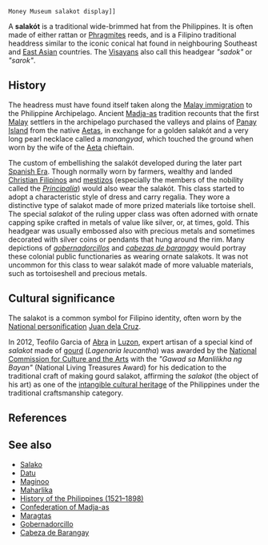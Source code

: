 `Money Museum salakot display]]`

A **salakót** is a traditional wide-brimmed hat from the Philippines. It
is often made of either rattan or [Phragmites](Phragmites "wikilink")
reeds, and is a Filipino traditional headdress similar to the iconic
conical hat found in neighbouring Southeast and [East
Asian](East_Asia "wikilink") countries. The
[Visayans](Visayans "wikilink") also call this headgear *"sadok"* or
*"sarok"*.

## History

The headress must have found itself taken along the [Malay
immigration](Models_of_migration_to_the_Philippines "wikilink") to the
Philippine Archipelago. Ancient [Madja-as](Madja-as "wikilink")
tradition recounts that the first [Malay](Ethnic_Malays "wikilink")
settlers in the archipelago purchased the valleys and plains of
[Panay](Panay "wikilink")
[Island](Islands_of_the_Philippines "wikilink") from the native
[Aetas](Aeta "wikilink"), in exchange for a golden salakót and a very
long pearl necklace called a *manangyad*, which touched the ground when
worn by the wife of the [Aeta](Aeta "wikilink") chieftain.

The custom of embellishing the salakót developed during the later part
[Spanish Era](History_of_the_Philippines_(1521-1898) "wikilink"). Though
normally worn by farmers, wealthy and landed [Christian
Filipinos](Roman_Catholicism_in_the_Philippines "wikilink") and
[mestizos](mestizo "wikilink") (especially the members of the nobility
called the *[Principalía](Principalía "wikilink")*) would also wear the
salakót. This class started to adopt a characteristic style of dress and
carry regalia. They wore a distinctive type of salakot made of more
prized materials like tortoise shell. The special *salakot* of the
ruling upper class was often adorned with ornate capping spike crafted
in metals of value like silver, or, at times, gold. This headgear was
usually embossed also with precious metals and sometimes decorated with
silver coins or pendants that hung around the rim. Many depictions of
*[gobernadorcillos](gobernadorcillo "wikilink")* and *[cabezas de
barangay](cabeza_de_barangay "wikilink")* would portray these colonial
public functionaries as wearing ornate salakots. It was not uncommon for
this class to wear salakót made of more valuable materials, such as
tortoiseshell and precious metals.

## Cultural significance

The salakot is a common symbol for Filipino identity, often worn by the
[National personification](National_personification "wikilink") [Juan
dela Cruz](Juan_dela_Cruz "wikilink").

In 2012, Teofilo Garcia of [Abra](Abra_(province) "wikilink") in
[Luzon](Luzon "wikilink"), expert artisan of a special kind of *salakot*
made of [gourd](gourd "wikilink") (*Lagenaria leucantha*) was awarded by
the [National Commission for Culture and the
Arts](National_Commission_for_Culture_and_the_Arts "wikilink") with the
*"Gawad sa Manlilikha ng Bayan"* (National Living Treasures Award) for
his dedication to the traditional craft of making gourd salakot,
affirming the *salakot* (the object of his art) as one of the
[intangible cultural heritage](intangible_cultural_heritage "wikilink")
of the Philippines under the traditional craftsmanship category.

## References

## See also

-   [Salako](Salako "wikilink")
-   [Datu](Datu "wikilink")
-   [Maginoo](Maginoo "wikilink")
-   [Maharlika](Maharlika "wikilink")
-   [History of the Philippines
    (1521–1898)](History_of_the_Philippines_(1521–1898) "wikilink")
-   [Confederation of Madja-as](Confederation_of_Madja-as "wikilink")
-   [Maragtas](Maragtas "wikilink")
-   [Gobernadorcillo](Gobernadorcillo "wikilink")
-   [Cabeza de Barangay](Cabeza_de_Barangay "wikilink")